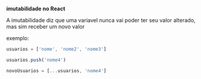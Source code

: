 **imutabilidade no React**

A imutabilidade diz que uma variavel nunca vai poder ter seu valor alterado,
mas sim receber um novo valor

exemplo:

```js
usuarios = ['nome', 'nome2', 'nome3']

usuarios.push('nome4')

novoUsuarios = [...usuarios, 'nome4']
```